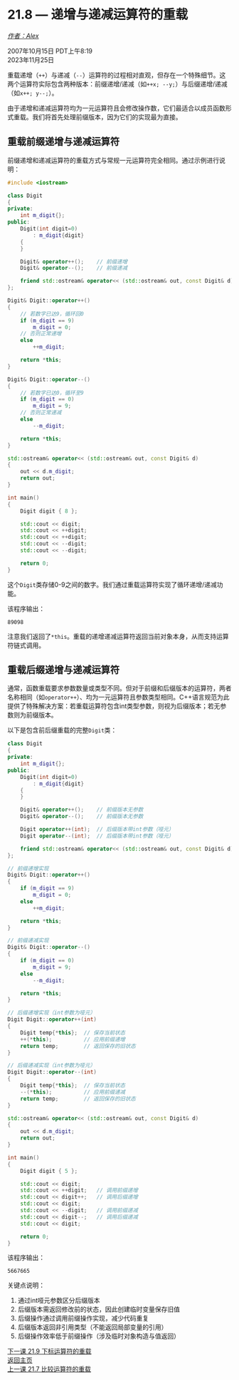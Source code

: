 21.8 — 递增与递减运算符的重载  
=========================================================  

[*作者：Alex*](https://www.learncpp.com/author/Alex/ "查看 Alex 的所有文章")  

2007年10月15日 PDT上午8:19  
2023年11月25日  

重载递增（`++`）与递减（`--`）运算符的过程相对直观，但存在一个特殊细节。这两个运算符实际包含两种版本：前缀递增/递减（如`++x; --y;`）与后缀递增/递减（如`x++; y--;`）。  

由于递增和递减运算符均为一元运算符且会修改操作数，它们最适合以成员函数形式重载。我们将首先处理前缀版本，因为它们的实现最为直接。  

**重载前缀递增与递减运算符**  
----------------  

前缀递增和递减运算符的重载方式与常规一元运算符完全相同。通过示例进行说明：  

```cpp  
#include <iostream>

class Digit
{
private:
    int m_digit{};
public:
    Digit(int digit=0)
        : m_digit{digit}
    {
    }

    Digit& operator++();    // 前缀递增
    Digit& operator--();    // 前缀递减

    friend std::ostream& operator<< (std::ostream& out, const Digit& d);
};

Digit& Digit::operator++()
{
    // 若数字已达9，循环回0
    if (m_digit == 9)
        m_digit = 0;
    // 否则正常递增
    else
        ++m_digit;

    return *this;
}

Digit& Digit::operator--()
{
    // 若数字已达0，循环至9
    if (m_digit == 0)
        m_digit = 9;
    // 否则正常递减
    else
        --m_digit;

    return *this;
}

std::ostream& operator<< (std::ostream& out, const Digit& d)
{
	out << d.m_digit;
	return out;
}

int main()
{
    Digit digit { 8 };

    std::cout << digit;
    std::cout << ++digit;
    std::cout << ++digit;
    std::cout << --digit;
    std::cout << --digit;

    return 0;
}
```  

这个`Digit`类存储0-9之间的数字。我们通过重载运算符实现了循环递增/递减功能。  

该程序输出：  
```
89098  
```  

注意我们返回了`*this`。重载的递增递减运算符返回当前对象本身，从而支持运算符链式调用。  

**重载后缀递增与递减运算符**  
----------------  

通常，函数重载要求参数数量或类型不同。但对于前缀和后缀版本的运算符，两者名称相同（如`operator++`）、均为一元运算符且参数类型相同。C++语言规范为此提供了特殊解决方案：若重载运算符包含int类型参数，则视为后缀版本；若无参数则为前缀版本。  

以下是包含前后缀重载的完整`Digit`类：  

```cpp  
class Digit
{
private:
    int m_digit{};
public:
    Digit(int digit=0)
        : m_digit{digit}
    {
    }

    Digit& operator++();    // 前缀版本无参数
    Digit& operator--();    // 前缀版本无参数

    Digit operator++(int);  // 后缀版本带int参数（哑元）
    Digit operator--(int);  // 后缀版本带int参数（哑元）

    friend std::ostream& operator<< (std::ostream& out, const Digit& d);
};

// 前缀递增实现
Digit& Digit::operator++()
{
    if (m_digit == 9)
        m_digit = 0;
    else
        ++m_digit;

    return *this;
}

// 前缀递减实现
Digit& Digit::operator--()
{
    if (m_digit == 0)
        m_digit = 9;
    else
        --m_digit;

    return *this;
}

// 后缀递增实现（int参数为哑元）
Digit Digit::operator++(int)
{
    Digit temp{*this};  // 保存当前状态
    ++(*this);          // 应用前缀递增
    return temp;        // 返回保存的旧状态
}

// 后缀递减实现（int参数为哑元）
Digit Digit::operator--(int)
{
    Digit temp{*this};  // 保存当前状态
    --(*this);          // 应用前缀递减
    return temp;        // 返回保存的旧状态
}

std::ostream& operator<< (std::ostream& out, const Digit& d)
{
	out << d.m_digit;
	return out;
}

int main()
{
    Digit digit { 5 };

    std::cout << digit;
    std::cout << ++digit;   // 调用前缀递增
    std::cout << digit++;   // 调用后缀递增
    std::cout << digit;
    std::cout << --digit;   // 调用前缀递减
    std::cout << digit--;   // 调用后缀递减
    std::cout << digit;

    return 0;
}
```  

该程序输出：  
```
5667665  
```  

关键点说明：  
1. 通过int哑元参数区分后缀版本  
2. 后缀版本需返回修改前的状态，因此创建临时变量保存旧值  
3. 后缀操作通过调用前缀操作实现，减少代码重复  
4. 后缀版本返回非引用类型（不能返回局部变量的引用）  
5. 后缀操作效率低于前缀操作（涉及临时对象构造与值返回）  

[下一课 21.9 下标运算符的重载](Chapter-21/lesson21.9-overloading-the-subscript-operator.md)  
[返回主页](/)  
[上一课 21.7 比较运算符的重载](Chapter-21/lesson21.7-overloading-the-comparison-operators.md)